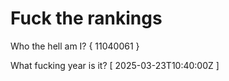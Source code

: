 # Fuck the rankings

Who the hell am I?
{ 11040061 }

What fucking year is it?
[ 2025-03-23T10:40:00Z ]
